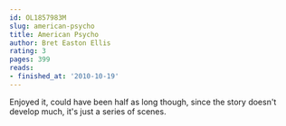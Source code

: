 ```yaml
---
id: OL1857983M
slug: american-psycho
title: American Psycho
author: Bret Easton Ellis
rating: 3
pages: 399
reads:
- finished_at: '2010-10-19'
---
```

Enjoyed it, could have been half as long though, since the story doesn't develop much, it's just a series of scenes.
